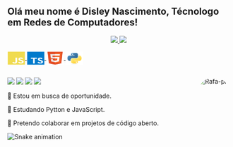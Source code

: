 ## Olá meu nome é Disley Nascimento, Técnologo em Redes de Computadores!
<div align="center">
  <a href="https://github.com/dislley">
  <img height="130em" src="https://github-readme-stats.vercel.app/api?username=dislley&show_icons=true&theme=dark&include_all_commits=true&count_private=true"/>
  <img height="130em" src="https://github-readme-stats.vercel.app/api/top-langs/?username=dislley&layout=compact&langs_count=7&theme=dark"/>
</div>
<div style="display: inline_block"><br>
  <img align="center" alt="Rafa-Js" height="30" width="40" src="https://raw.githubusercontent.com/devicons/devicon/master/icons/javascript/javascript-plain.svg">
  <img align="center" alt="Rafa-Ts" height="30" width="40" src="https://raw.githubusercontent.com/devicons/devicon/master/icons/typescript/typescript-plain.svg">
  <img align="center" alt="Rafa-HTML" height="30" width="40" src="https://raw.githubusercontent.com/devicons/devicon/master/icons/html5/html5-original.svg">
  <img align="center" alt="Rafa-Python" height="30" width="40" src="https://raw.githubusercontent.com/devicons/devicon/master/icons/python/python-original.svg">
</div>
  
  ##
   <img align="right" alt="Rafa-pic" height="150" style="border-radius:50px;" src="https://cdn.discordapp.com/attachments/870723682757140520/917229353115484220/unknown.png">

<div> 
  <a href="https://www.youtube.com/channel/UCI4E4as5ILf7N-YbY_UxFzA/featured" target="_blank"><img src="https://img.shields.io/badge/YouTube-FF0000?style=for-the-badge&logo=youtube&logoColor=white" target="_blank"></a>
  <a href="https://www.instagram.com/disleynunes/" target="_blank"><img src="https://img.shields.io/badge/-Instagram-%23E4405F?style=for-the-badge&logo=instagram&logoColor=white" target="_blank"></a>
 <a href="https://discord.gg/Disley#8333" target="_blank"><img src="https://img.shields.io/badge/Discord-7289DA?style=for-the-badge&logo=discord&logoColor=white" target="_blank"></a> 
  <a href="https://www.linkedin.com/in/disley-nascimento" target="_blank"><img src="https://img.shields.io/badge/-LinkedIn-%230077B5?style=for-the-badge&logo=linkedin&logoColor=white" target="_blank"></a> 
</div>
  
<div>
  
🔭 Estou em busca de oportunidade.

🌱 Estudando Pytton e JavaScript.

👯 Pretendo colaborar em projetos de código aberto.
  
  ![Snake animation](https://github.com/dislley/disley/blob/output/github-contribution-grid-snake.svg)
 
</div>
